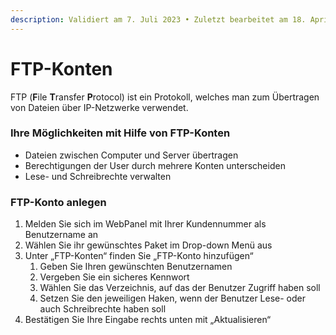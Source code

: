 ```yaml
---
description: Validiert am 7. Juli 2023 • Zuletzt bearbeitet am 18. April 2024
---
```


# FTP-Konten

FTP (**F**ile **T**ransfer **P**rotocol) ist ein Protokoll, welches man zum Übertragen von Dateien über IP-Netzwerke verwendet.

### Ihre Möglichkeiten mit Hilfe von FTP-Konten <a href="#ihre_moglichkeiten_mit_hilfe_von_ftp-konten" id="ihre_moglichkeiten_mit_hilfe_von_ftp-konten"></a>

* Dateien zwischen Computer und Server übertragen
* Berechtigungen der User durch mehrere Konten unterscheiden
* Lese- und Schreibrechte verwalten

### FTP-Konto anlegen <a href="#ftp-konto_anlegen" id="ftp-konto_anlegen"></a>

1. Melden Sie sich im WebPanel mit Ihrer Kundennummer als Benutzername an
2. Wählen Sie ihr gewünschtes Paket im Drop-down Menü aus
3. Unter „FTP-Konten“ finden Sie „FTP-Konto hinzufügen“
   1. Geben Sie Ihren gewünschten Benutzernamen
   2. Vergeben Sie ein sicheres Kennwort
   3. Wählen Sie das Verzeichnis, auf das der Benutzer Zugriff haben soll
   4. Setzen Sie den jeweiligen Haken, wenn der Benutzer Lese- oder auch Schreibrechte haben soll
4. Bestätigen Sie Ihre Eingabe rechts unten mit „Aktualisieren“

